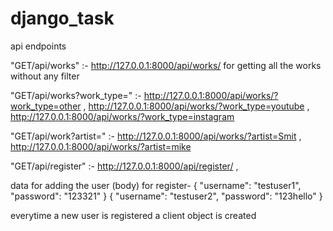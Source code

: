 # django_task

api endpoints

"GET/api/works"            :- http://127.0.0.1:8000/api/works/
for getting all the works without any filter

"GET/api/works?work_type=" :- http://127.0.0.1:8000/api/works/?work_type=other  ,
                              http://127.0.0.1:8000/api/works/?work_type=youtube  ,
                              http://127.0.0.1:8000/api/works/?work_type=instagram 


"GET/api/work?artist=" :- http://127.0.0.1:8000/api/works/?artist=Smit  ,
                          http://127.0.0.1:8000/api/works/?artist=mike
                          

"GET/api/register" :- http://127.0.0.1:8000/api/register/  ,

data for adding the user (body) for register- 
{
    "username": "testuser1",
    "password": "123321"
}
{
    "username": "testuser2",
    "password": "123hello"
}

everytime a new user is registered a client object is created
